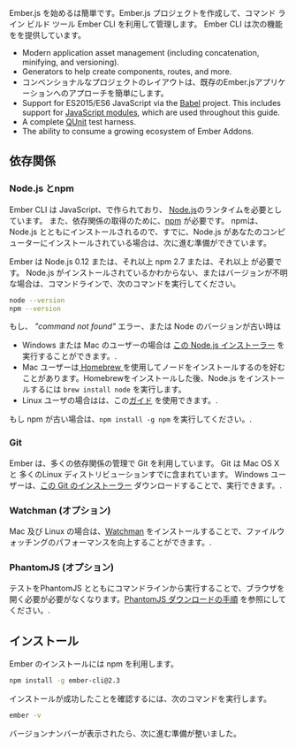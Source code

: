 Ember.js を始めるは簡単です。Ember.js プロジェクトを作成して、コマンド ライン ビルド ツール Ember CLI を利用して管理します。 Ember CLI は次の機能をを提供しています。

* Modern application asset management (including concatenation, minifying, and versioning).
* Generators to help create components, routes, and more.
* コンベンショナルなプロジェクトのレイアウトは、既存のEmber.jsアプリケーションへのアプローチを簡単にします。
* Support for ES2015/ES6 JavaScript via the [Babel](http://babeljs.io/docs/learn-es2015/) project. This includes support for [JavaScript modules](http://exploringjs.com/es6/ch_modules.html), which are used throughout this guide.
* A complete [QUnit](https://qunitjs.com/) test harness.
* The ability to consume a growing ecosystem of Ember Addons.

## 依存関係

### Node.js とnpm

Ember CLI は JavaScript、で作られており、 [Node.js](https://nodejs.org/)のランタイムを必要としています。 また、依存関係の取得のために、[npm](https://www.npmjs.com/) が必要です。 npmは、Node.js とともにインストールされるので、すでに、Node.js があなたのコンピューターにインストールされている場合は、次に進む準備ができています。

Ember は Node.js 0.12 または、それ以上 npm 2.7 または、それ以上 が必要です。 Node.js がインストールされているかわからない、またはバージョンが不明な場合は、コマンドラインで、次のコマンドを実行してください。

```bash
node --version
npm --version
```

もし、 *"command not found"* エラー、または Node のバージョンが古い時は

* Windows または Mac のユーザーの場合は [この Node.js インストーラー](http://nodejs.org/download/) を実行することができます。.
* Mac ユーザーは[ Homebrew ](http://brew.sh/) を使用してノードをインストールするのを好むことがあります。Homebrewをインストールした後、Node.js をインストールするには `brew install node` を実行します。
* Linux ユーザの場合はは、この[ガイド](https://github.com/joyent/node/wiki/Installing-Node.js-via-package-manager) を使用できます。.

もし npm が古い場合は、`npm install -g npm` を実行してください。.

### Git

Ember は、多くの依存関係の管理で Git を利用しています。 Git は Mac OS X と 多くのLinux ディストリビューションすでに含まれています。 Windows ユーザーは、[この Git のインストーラー](http://git-scm.com/download/win) ダウンロードすることで、実行できます。.

### Watchman (オプション)

Mac 及び Linux の場合は、[Watchman](https://facebook.github.io/watchman/docs/install.html) をインストールすることで、ファイルウォッチングのパフォーマンスを向上することができます。.

### PhantomJS (オプション)

テストをPhantomJS とともにコマンドラインから実行することで、ブラウザを開く必要が必要がなくなります。[PhantomJS ダウンロードの手順](http://phantomjs.org/download.html) を参照にしてください。.

## インストール

Ember のインストールには npm を利用します。

```bash
npm install -g ember-cli@2.3
```

インストールが成功したことを確認するには、次のコマンドを実行します。

```bash
ember -v
```

バージョンナンバーが表示されたら、次に進む準備が整いました。